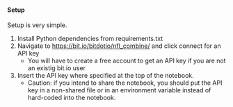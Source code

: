 #### Setup

Setup is very simple.

1. Install Python dependencies from requirements.txt
2. Navigate to https://bit.io/bitdotio/nfl_combine/ and click connect for an API key
    - You will have to create a free account to get an API key if you are not an existig bit.io user
3. Insert the API key where specified at the top of the notebook.
    - Caution: if you intend to share the notebook, you should put the API key in a non-shared file or in an environment variable instead of hard-coded into the notebook.